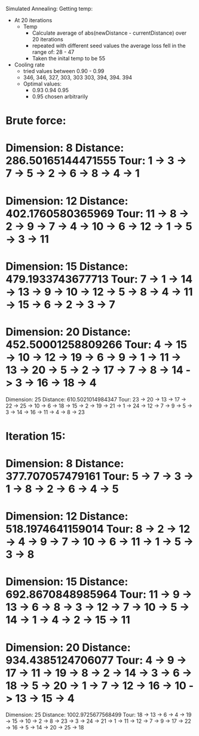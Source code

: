 
Simulated Annealing:
Getting temp:
- At 20 iterations
	- Temp
		- Calculate average of abs(newDistance - currentDistance) over 20 iterations
		- repeated with different seed values the average loss fell in the range of:
		  28 - 47
		- Taken the inital temp to be 55
- Cooling rate
	- tried values between 0.90 - 0.99
	- 346, 346, 327, 303, 303 303, 394, 394. 394
	- Optimal values:
		- 0.93 0.94 0.95
		- 0.95 chosen arbitrarily 

Brute force:
================
Dimension: 8
Distance: 286.50165144471555
Tour:
1 -> 3 -> 7 -> 5 -> 2 -> 6 -> 8 -> 4 -> 1
================
Dimension: 12
Distance: 402.1760580365969
Tour:
11 -> 8 -> 2 -> 9 -> 7 -> 4 -> 10 -> 6 -> 12 -> 1 -> 5 -> 3 -> 11
================
Dimension: 15
Distance: 479.1933743677713
Tour:
7 -> 1 -> 14 -> 13 -> 9 -> 10 -> 12 -> 5 -> 8 -> 4 -> 11 -> 15 -> 6 -> 2 -> 3 -> 7
================
Dimension: 20
Distance: 452.50001258809266
Tour:
4 -> 15 -> 10 -> 12 -> 19 -> 6 -> 9 -> 1 -> 11 -> 13 -> 20 -> 5 -> 2 -> 17 -> 7 -> 8 -> 14 -> 3 -> 16 -> 18 -> 4
================
Dimension: 25
Distance: 610.5021014984347
Tour:
23 -> 20 -> 13 -> 17 -> 22 -> 25 -> 10 -> 6 -> 18 -> 15 -> 2 -> 19 -> 21 -> 1 -> 24 -> 12 -> 7 -> 9 -> 5 -> 3 -> 14 -> 16 -> 11 -> 4 -> 8 -> 23

Iteration 15:
================
Dimension: 8
Distance: 377.707057479161
Tour:
5 -> 7 -> 3 -> 1 -> 8 -> 2 -> 6 -> 4 -> 5
================
Dimension: 12
Distance: 518.1974641159014
Tour:
8 -> 2 -> 12 -> 4 -> 9 -> 7 -> 10 -> 6 -> 11 -> 1 -> 5 -> 3 -> 8
================
Dimension: 15
Distance: 692.8670848985964
Tour:
11 -> 9 -> 13 -> 6 -> 8 -> 3 -> 12 -> 7 -> 10 -> 5 -> 14 -> 1 -> 4 -> 2 -> 15 -> 11
================
Dimension: 20
Distance: 934.4385124706077
Tour:
4 -> 9 -> 17 -> 11 -> 19 -> 8 -> 2 -> 14 -> 3 -> 6 -> 18 -> 5 -> 20 -> 1 -> 7 -> 12 -> 16 -> 10 -> 13 -> 15 -> 4
================
Dimension: 25
Distance: 1002.9725677568499
Tour:
18 -> 13 -> 6 -> 4 -> 19 -> 15 -> 10 -> 2 -> 8 -> 23 -> 3 -> 24 -> 21 -> 1 -> 11 -> 12 -> 7 -> 9 -> 17 -> 22 -> 16 -> 5 -> 14 -> 20 -> 25 -> 18